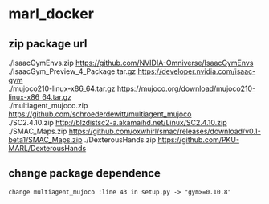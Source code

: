 # marl_docker

## zip package url

./IsaacGymEnvs.zip                  https://github.com/NVIDIA-Omniverse/IsaacGymEnvs  
./IsaacGym_Preview_4_Package.tar.gz https://developer.nvidia.com/isaac-gym  
./mujoco210-linux-x86_64.tar.gz     https://mujoco.org/download/mujoco210-linux-x86_64.tar.gz  
./multiagent_mujoco.zip             https://github.com/schroederdewitt/multiagent_mujoco  
./SC2.4.10.zip                      http://blzdistsc2-a.akamaihd.net/Linux/SC2.4.10.zip  
./SMAC_Maps.zip                     https://github.com/oxwhirl/smac/releases/download/v0.1-beta1/SMAC_Maps.zip 
./DexterousHands.zip                https://github.com/PKU-MARL/DexterousHands 

## change package dependence

    change multiagent_mujoco :line 43 in setup.py -> "gym>=0.10.8" 